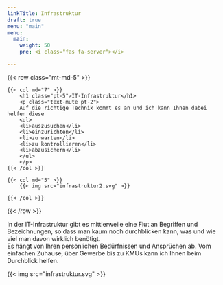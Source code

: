 ```yaml
---
linkTitle: Infrastruktur
draft: true
menu: "main"
menu:
  main:
    weight: 50
    pre: <i class="fas fa-server"></i>

---
```


{{< row class="mt-md-5" >}}

    {{< col md="7" >}}
        <h1 class="pt-5">IT-Infrastruktur</h1>
        <p class="text-mute pt-2">
        Auf die richtige Technik kommt es an und ich kann Ihnen dabei helfen diese
		<ul>
		<li>auszusuchen</li>
		<li>einzurichten</li>
		<li>zu warten</li>
		<li>zu kontrollieren</li>
		<li>abzusichern</li>
		</ul>
        </p>
    {{< /col >}}

    {{< col md="5" >}}
        {{< img src="infrastruktur2.svg" >}}
		
    {{< /col >}} 
{{< /row >}}

In der IT-Infrastruktur gibt es mittlerweile eine Flut an Begriffen und Bezeichnungen, so dass man kaum noch durchblicken kann, was und wie viel man davon wirklich benötigt.  
Es hängt von Ihren persönlichen Bedürfnissen und Ansprüchen ab. Vom einfachen Zuhause, über Gewerbe bis zu KMUs kann ich Ihnen beim Durchblick helfen.

{{< img src="infrastruktur.svg" >}}

